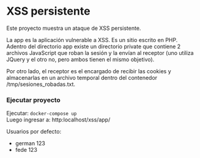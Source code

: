 # XSS persistente

Este proyecto muestra un ataque de XSS persistente.

La app es la aplicación vulnerable a XSS. Es un sitio escrito en PHP.
Adentro del directorio app existe un directorio private que contiene 2 archivos JavaScript que roban la sesión y la envían al receptor (uno utiliza JQuery y el otro no, pero ambos tienen el mismo objetivo).

Por otro lado, el receptor es el encargado de recibir las cookies y almacenarlas en un archivo temporal dentro del contenedor /tmp/sesiones_robadas.txt.

### Ejecutar proyecto

Ejecutar: `docker-compose up`  
Luego ingresar a: http:localhost/xss/app/  
  
Usuarios por defecto:  
- german 123  
- fede 123  

